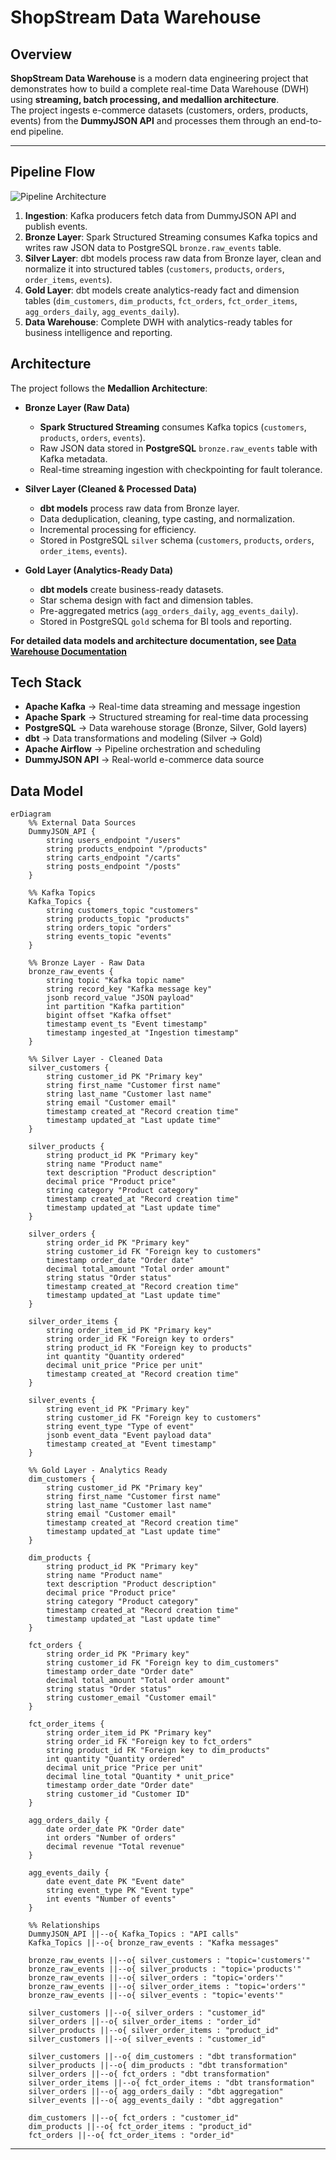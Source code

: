 # ShopStream Data Warehouse

## Overview
**ShopStream Data Warehouse** is a modern data engineering project that demonstrates how to build a complete real-time Data Warehouse (DWH) using **streaming, batch processing, and medallion architecture**.  
The project ingests e-commerce datasets (customers, orders, products, events) from the **DummyJSON API** and processes them through an end-to-end pipeline.

---

## Pipeline Flow
![Pipeline Architecture](docs/PipelineArchitectur.jpg) 

1. **Ingestion**: Kafka producers fetch data from DummyJSON API and publish events.  
2. **Bronze Layer**: Spark Structured Streaming consumes Kafka topics and writes raw JSON data to PostgreSQL `bronze.raw_events` table.  
3. **Silver Layer**: dbt models process raw data from Bronze layer, clean and normalize it into structured tables (`customers`, `products`, `orders`, `order_items`, `events`).  
4. **Gold Layer**: dbt models create analytics-ready fact and dimension tables (`dim_customers`, `dim_products`, `fct_orders`, `fct_order_items`, `agg_orders_daily`, `agg_events_daily`).  
5. **Data Warehouse**: Complete DWH with analytics-ready tables for business intelligence and reporting.  


## Architecture
The project follows the **Medallion Architecture**:

- **Bronze Layer (Raw Data)**  
  - **Spark Structured Streaming** consumes Kafka topics (`customers`, `products`, `orders`, `events`).  
  - Raw JSON data stored in **PostgreSQL** `bronze.raw_events` table with Kafka metadata.  
  - Real-time streaming ingestion with checkpointing for fault tolerance.

- **Silver Layer (Cleaned & Processed Data)**  
  - **dbt models** process raw data from Bronze layer.  
  - Data deduplication, cleaning, type casting, and normalization.  
  - Incremental processing for efficiency.  
  - Stored in PostgreSQL `silver` schema (`customers`, `products`, `orders`, `order_items`, `events`).

- **Gold Layer (Analytics-Ready Data)**  
  - **dbt models** create business-ready datasets.  
  - Star schema design with fact and dimension tables.  
  - Pre-aggregated metrics (`agg_orders_daily`, `agg_events_daily`).  
  - Stored in PostgreSQL `gold` schema for BI tools and reporting.

 **For detailed data models and architecture documentation, see [Data Warehouse Documentation](docs/README.md)**

## Tech Stack
- **Apache Kafka** → Real-time data streaming and message ingestion  
- **Apache Spark** → Structured streaming for real-time data processing  
- **PostgreSQL** → Data warehouse storage (Bronze, Silver, Gold layers)  
- **dbt** → Data transformations and modeling (Silver → Gold)  
- **Apache Airflow** → Pipeline orchestration and scheduling  
- **DummyJSON API** → Real-world e-commerce data source  

## Data Model

```mermaid
erDiagram
    %% External Data Sources
    DummyJSON_API {
        string users_endpoint "/users"
        string products_endpoint "/products"
        string carts_endpoint "/carts"
        string posts_endpoint "/posts"
    }

    %% Kafka Topics
    Kafka_Topics {
        string customers_topic "customers"
        string products_topic "products"
        string orders_topic "orders"
        string events_topic "events"
    }

    %% Bronze Layer - Raw Data
    bronze_raw_events {
        string topic "Kafka topic name"
        string record_key "Kafka message key"
        jsonb record_value "JSON payload"
        int partition "Kafka partition"
        bigint offset "Kafka offset"
        timestamp event_ts "Event timestamp"
        timestamp ingested_at "Ingestion timestamp"
    }

    %% Silver Layer - Cleaned Data
    silver_customers {
        string customer_id PK "Primary key"
        string first_name "Customer first name"
        string last_name "Customer last name"
        string email "Customer email"
        timestamp created_at "Record creation time"
        timestamp updated_at "Last update time"
    }

    silver_products {
        string product_id PK "Primary key"
        string name "Product name"
        text description "Product description"
        decimal price "Product price"
        string category "Product category"
        timestamp created_at "Record creation time"
        timestamp updated_at "Last update time"
    }

    silver_orders {
        string order_id PK "Primary key"
        string customer_id FK "Foreign key to customers"
        timestamp order_date "Order date"
        decimal total_amount "Total order amount"
        string status "Order status"
        timestamp created_at "Record creation time"
        timestamp updated_at "Last update time"
    }

    silver_order_items {
        string order_item_id PK "Primary key"
        string order_id FK "Foreign key to orders"
        string product_id FK "Foreign key to products"
        int quantity "Quantity ordered"
        decimal unit_price "Price per unit"
        timestamp created_at "Record creation time"
    }

    silver_events {
        string event_id PK "Primary key"
        string customer_id FK "Foreign key to customers"
        string event_type "Type of event"
        jsonb event_data "Event payload data"
        timestamp created_at "Event timestamp"
    }

    %% Gold Layer - Analytics Ready
    dim_customers {
        string customer_id PK "Primary key"
        string first_name "Customer first name"
        string last_name "Customer last name"
        string email "Customer email"
        timestamp created_at "Record creation time"
        timestamp updated_at "Last update time"
    }

    dim_products {
        string product_id PK "Primary key"
        string name "Product name"
        text description "Product description"
        decimal price "Product price"
        string category "Product category"
        timestamp created_at "Record creation time"
        timestamp updated_at "Last update time"
    }

    fct_orders {
        string order_id PK "Primary key"
        string customer_id FK "Foreign key to dim_customers"
        timestamp order_date "Order date"
        decimal total_amount "Total order amount"
        string status "Order status"
        string customer_email "Customer email"
    }

    fct_order_items {
        string order_item_id PK "Primary key"
        string order_id FK "Foreign key to fct_orders"
        string product_id FK "Foreign key to dim_products"
        int quantity "Quantity ordered"
        decimal unit_price "Price per unit"
        decimal line_total "Quantity * unit_price"
        timestamp order_date "Order date"
        string customer_id "Customer ID"
    }

    agg_orders_daily {
        date order_date PK "Order date"
        int orders "Number of orders"
        decimal revenue "Total revenue"
    }

    agg_events_daily {
        date event_date PK "Event date"
        string event_type PK "Event type"
        int events "Number of events"
    }

    %% Relationships
    DummyJSON_API ||--o{ Kafka_Topics : "API calls"
    Kafka_Topics ||--o{ bronze_raw_events : "Kafka messages"
    
    bronze_raw_events ||--o{ silver_customers : "topic='customers'"
    bronze_raw_events ||--o{ silver_products : "topic='products'"
    bronze_raw_events ||--o{ silver_orders : "topic='orders'"
    bronze_raw_events ||--o{ silver_order_items : "topic='orders'"
    bronze_raw_events ||--o{ silver_events : "topic='events'"

    silver_customers ||--o{ silver_orders : "customer_id"
    silver_orders ||--o{ silver_order_items : "order_id"
    silver_products ||--o{ silver_order_items : "product_id"
    silver_customers ||--o{ silver_events : "customer_id"

    silver_customers ||--o{ dim_customers : "dbt transformation"
    silver_products ||--o{ dim_products : "dbt transformation"
    silver_orders ||--o{ fct_orders : "dbt transformation"
    silver_order_items ||--o{ fct_order_items : "dbt transformation"
    silver_orders ||--o{ agg_orders_daily : "dbt aggregation"
    silver_events ||--o{ agg_events_daily : "dbt aggregation"

    dim_customers ||--o{ fct_orders : "customer_id"
    dim_products ||--o{ fct_order_items : "product_id"
    fct_orders ||--o{ fct_order_items : "order_id"
```

---

<!-- ## Bronze Layer — Raw Data

Stores data exactly as it comes from DummyJSON API via Kafka producers. Raw events are appended to Postgres in `bronze.raw_events`.

- **Kafka → Postgres loader**: `kafka/consumers/postgres_loader.py`
  - Reads topics from `KAFKA_TOPICS` (default: `customers,orders,products`).
  - Ensures `bronze` schema and `bronze.raw_events` table exist.
  - Writes each message with metadata: `topic`, `record_key`, `record_value` (JSONB), `partition`, `offset`, `event_ts`, `ingested_at`.

- **Spark Structured Streaming (optional)**: `kafka/consumers/spark_streaming.py`
  - Reads the same Kafka topics and writes to `bronze.raw_events` via JDBC using `foreachBatch`. -->



<!-- ## Tech Stack
- **PostgreSQL** → Data Warehouse  
- **Apache Spark** → Real-time & batch processing  
- **Apache Kafka** → Streaming & message ingestion  
- **dbt** → Data transformations & modeling  
- **Airflow** → Orchestration & scheduling  
- **DummyJSON API** → Real-world e-commerce data source  
- **Power BI** → Visualization & dashboards   -->



<!-- ## Data Sources
The project uses the following API endpoints from DummyJSON:  
- `customers.raw` → `/users`  
- `orders.raw` → `/carts`  
- `products.raw` → `/products`  
- `events.raw` → `/posts`  -->




